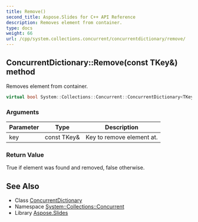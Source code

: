 ```yaml
---
title: Remove()
second_title: Aspose.Slides for C++ API Reference
description: Removes element from container.
type: docs
weight: 66
url: /cpp/system.collections.concurrent/concurrentdictionary/remove/
---
```

## ConcurrentDictionary::Remove(const TKey\&) method


Removes element from container.

```cpp
virtual bool System::Collections::Concurrent::ConcurrentDictionary<TKey, TValue>::Remove(const TKey &key) override
```


### Arguments

| Parameter | Type | Description |
| --- | --- | --- |
| key | const TKey\& | Key to remove element at. |

### Return Value

True if element was found and removed, false otherwise.

## See Also

* Class [ConcurrentDictionary](./)
* Namespace [System::Collections::Concurrent](../)
* Library [Aspose.Slides](../../)